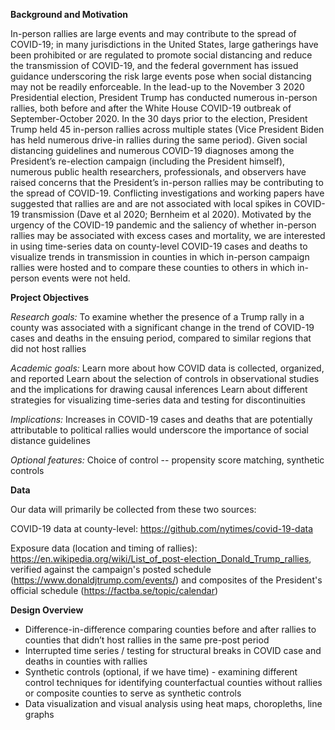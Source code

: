 **Background and Motivation**

In-person rallies are large events and may contribute to the spread of COVID-19; in many jurisdictions in the United States, large gatherings have been prohibited or are regulated to promote social distancing and reduce the transmission of COVID-19, and the federal government has issued guidance underscoring the risk large events pose when social distancing may not be readily enforceable. In the lead-up to the November 3 2020 Presidential election, President Trump has conducted numerous in-person rallies, both before and after the White House COVID-19 outbreak of September-October 2020. In the 30 days prior to the election, President Trump held 45 in-person rallies across multiple states (Vice President Biden has held numerous drive-in rallies during the same period). Given social distancing guidelines and numerous COVID-19 diagnoses among the President’s re-election campaign (including the President himself), numerous public health researchers, professionals, and observers have raised concerns that the President’s in-person rallies may be contributing to the spread of COVID-19. Conflicting investigations and working papers have suggested that rallies are and are not associated with local spikes in COVID-19 transmission (Dave et al 2020; Bernheim et al 2020). Motivated by the urgency of the COVID-19 pandemic and the saliency of whether in-person rallies may be associated with excess cases and mortality, we are interested in using time-series data on county-level COVID-19 cases and deaths to visualize trends in transmission in counties in which in-person campaign rallies were hosted and to compare these counties to others in which in-person events were not held. 

**Project Objectives**

*Research goals:*
To examine whether the presence of a Trump rally in a county was associated with a significant change in the trend of COVID-19 cases and deaths in the ensuing period, compared to similar regions that did not host rallies

*Academic goals:*
Learn more about how COVID data is collected, organized, and reported
Learn about the selection of controls in observational studies and the implications for drawing causal inferences
Learn about different strategies for visualizing time-series data and testing for discontinuities

*Implications:*
Increases in COVID-19 cases and deaths that are potentially attributable to political rallies would underscore the importance of social distance guidelines

*Optional features:*
Choice of control -- propensity score matching, synthetic controls

**Data**

Our data will primarily be collected from these two sources:
 
COVID-19 data at county-level:  https://github.com/nytimes/covid-19-data
 
Exposure data (location and timing of rallies): https://en.wikipedia.org/wiki/List_of_post-election_Donald_Trump_rallies, verified against the campaign's posted schedule (https://www.donaldjtrump.com/events/) and composites of the President's official schedule (https://factba.se/topic/calendar)
 
 
**Design Overview**
* Difference-in-difference comparing counties before and after rallies to counties that didn’t host rallies in the same pre-post period
* Interrupted time series / testing for structural breaks in COVID case and deaths in counties with rallies
* Synthetic controls (optional, if we have time) - examining different control techniques for identifying counterfactual counties without rallies or composite counties to serve as synthetic controls
* Data visualization and visual analysis using heat maps, choropleths, line graphs
 

